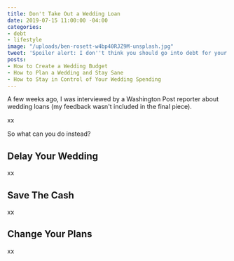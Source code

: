 ```yaml
---
title: Don't Take Out a Wedding Loan
date: 2019-07-15 11:00:00 -04:00
categories:
- debt
- lifestyle
image: "/uploads/ben-rosett-w4bp40RJZ9M-unsplash.jpg"
tweet: 'Spoiler alert: I don''t think you should go into debt for your wedding.'
posts:
- How to Create a Wedding Budget
- How to Plan a Wedding and Stay Sane
- How to Stay in Control of Your Wedding Spending
---
```


A few weeks ago, I was interviewed by a Washington Post reporter about wedding loans (my feedback wasn't included in the final piece). 

xx

So what can you do instead?

## Delay Your Wedding

xx

## Save The Cash

xx

## Change Your Plans

xx